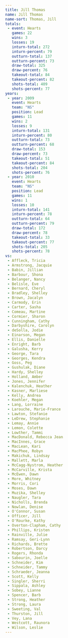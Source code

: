 ```yaml
---
title: Jill Thomas
name: Jill Thomas
name-sort: Thomas, Jill
totals:
 - event: Hearts
   games: 22
   wins: 3
   losses: 19
   inturn-total: 272
   inturn-percent: 79
   outturn-total: 137
   outturn-percent: 73
   draw-total: 325
   draw-percent: 76
   takeout-total: 84
   takeout-percent: 82
   shots-total: 409
   shots-percent: 77
years:
 - year: 2009
   event: Hearts
   team: "NS"
   position: Lead
   games: 11
   wins: 2
   losses: 9
   inturn-total: 131
   inturn-percent: 80
   outturn-total: 73
   outturn-percent: 68
   draw-total: 153
   draw-percent: 73
   takeout-total: 51
   takeout-percent: 84
   shots-total: 204
   shots-percent: 76
 - year: 2010
   event: Hearts
   team: "NS"
   position: Lead
   games: 11
   wins: 1
   losses: 10
   inturn-total: 141
   inturn-percent: 78
   outturn-total: 64
   outturn-percent: 79
   draw-total: 172
   draw-percent: 78
   takeout-total: 33
   takeout-percent: 77
   shots-total: 205
   shots-percent: 78
vs:
 - Affleck, Tricia
 - Armstrong, Jacquie
 - Babin, Jillian
 - Barbour, Shona
 - Belanger, Nancy
 - Belisle, Eve
 - Bernard, Cheryl
 - Bradley, Shelley
 - Brown, Jacalyn
 - Carmody, Erin
 - Carter, Sasha
 - Comeau, Martine
 - Cormier, Sharon
 - Cunningham, Cathy
 - Darbyshire, Carolyn
 - deSolla, Jodie
 - Einarson, Megan
 - Ellis, Danielle
 - Enright, Barb
 - Galusha, Kerry
 - George, Tara
 - Georges, Kendra
 - Goss, Peg
 - Gushulak, Diane
 - Hardy, Shelley
 - Holland, Amber
 - Jones, Jennifer
 - Kalenchuk, Heather
 - Kasner, Marliese
 - Kelly, Andrea
 - Koehler, Megan
 - Lang, Lorraine
 - Larouche, Marie-France
 - Lawton, Stefanie
 - LeDrew, Stephanie
 - Lemay, Annie
 - Lemon, Colette
 - Lowther, Tammi
 - MacDonald, Rebecca Jean
 - MacInnes, Grace
 - MacLean, Kari
 - MacPhee, Robyn
 - Makichuk, Lindsay
 - Mallett, Marla
 - McCagg-Nystrom, Heather
 - McCarville, Krista
 - McEwen, Dawn
 - More, Whitney
 - Morris, Cori
 - Moses, Dawn
 - Muzika, Shelley
 - Naugler, Tara
 - Nicholls, Brenda
 - Nowlan, Denise
 - O'Connor, Susan
 - Officer, Jill
 - O'Rourke, Kathy
 - Overton-Clapham, Cathy
 - Phillips, Kristen
 - Rainville, Julie
 - Ramsay, Geri-Lynn
 - Richards, Brette
 - Robertson, Darcy
 - Rogers, Rhonda
 - Sabourin, Joelle
 - Schneider, Kim
 - Schneider, Tammy
 - Schraeder, Jeanna
 - Scott, Kelly
 - Singler, Sherri
 - Sippala, Ashley
 - Sobey, Lianne
 - Spencer, Barb
 - Strong, Heather
 - Strong, Laura
 - Sweeting, Val
 - Thurston, Jill
 - Vey, Lana
 - Westcott, Raunora
 - Wilson, Leslie
---
```

